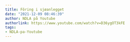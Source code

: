```yaml
---
title: Fôring i sjøanlegget
date: "2021-12-09 08:46:39"
author: NDLA på Youtube
authorlink: https://www.youtube.com/watch?v=D36ygOT3kFE
tags:
- NDLA-pa-Youtube
---
```

